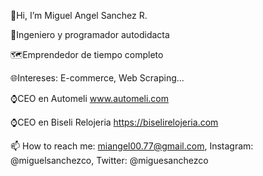 👋Hi, I’m Miguel Angel Sanchez R.

🚀Ingeniero y programador autodidacta

🗺Emprendedor de tiempo completo

🌐Intereses: E-commerce, Web Scraping...

⌚CEO en Automeli www.automeli.com

⌚CEO en Biseli Relojeria   https://biselirelojeria.com

📫 How to reach me: miangel00.77@gmail.com, Instagram: @miguelsanchezco, Twitter: @miguesanchezco

<!---
malosopt/malosopt is a ✨ special ✨ repository because its `README.md` (this file) appears on your GitHub profile.
You can click the Preview link to take a look at your changes.
--->
